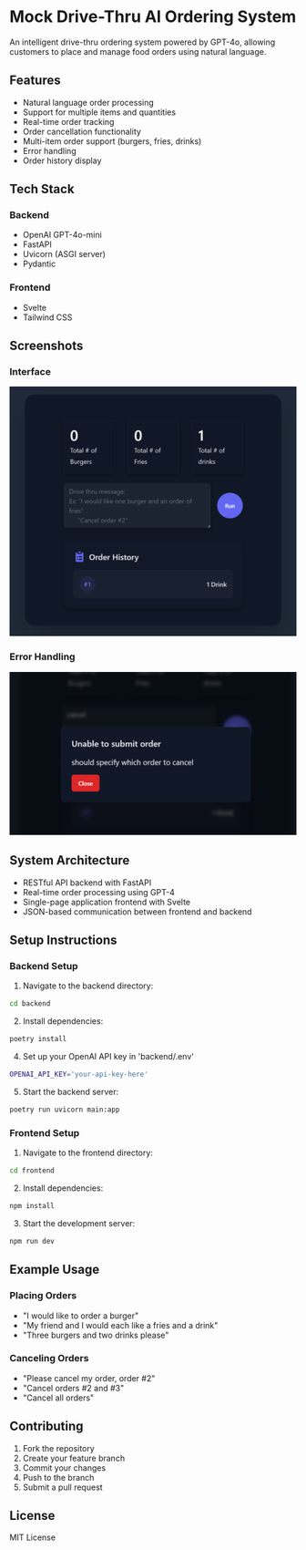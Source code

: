 # Mock Drive-Thru AI Ordering System

An intelligent drive-thru ordering system powered by GPT-4o, allowing customers to place and manage food orders using natural language.

## Features

- Natural language order processing
- Support for multiple items and quantities
- Real-time order tracking
- Order cancellation functionality
- Multi-item order support (burgers, fries, drinks)
- Error handling
- Order history display

## Tech Stack

### Backend
- OpenAI GPT-4o-mini
- FastAPI
- Uvicorn (ASGI server)
- Pydantic

### Frontend
- Svelte
- Tailwind CSS
## Screenshots

### Interface
![Page UI](pageShot.png)

### Error Handling
![Page UI](dialogShot.png)



## System Architecture

- RESTful API backend with FastAPI
- Real-time order processing using GPT-4
- Single-page application frontend with Svelte
- JSON-based communication between frontend and backend

## Setup Instructions

### Backend Setup

1. Navigate to the backend directory:
```bash
cd backend
```

2. Install dependencies:
```bash
poetry install
```

4. Set up your OpenAI API key in 'backend/.env'
```bash
OPENAI_API_KEY='your-api-key-here'
```

5. Start the backend server:
```bash
poetry run uvicorn main:app 
```

### Frontend Setup

1. Navigate to the frontend directory:
```bash
cd frontend
```

2. Install dependencies:
```bash
npm install
```

3. Start the development server:
```bash
npm run dev
```

## Example Usage

### Placing Orders
- "I would like to order a burger"
- "My friend and I would each like a fries and a drink"
- "Three burgers and two drinks please"

### Canceling Orders
- "Please cancel my order, order #2"
- "Cancel orders #2 and #3"
- "Cancel all orders"



## Contributing

1. Fork the repository
2. Create your feature branch
3. Commit your changes
4. Push to the branch
5. Submit a pull request

## License

MIT License
